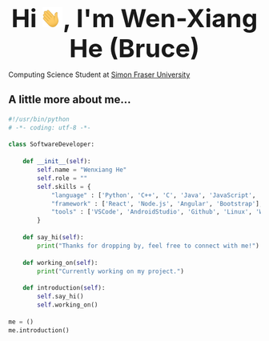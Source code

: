 <p align="center">
  <span style="font-weight:bold; font-size:50px;">
    Hi <img src="handwaving.gif" alt="DEMO" width="40" height="40" />, I'm Wen-Xiang He (Bruce)
  </span>
</p>

Computing Science Student at [Simon Fraser University](https://www.sfu.ca/)

## A little more about me...

```python
#!/usr/bin/python
# -*- coding: utf-8 -*-

class SoftwareDeveloper:

    def __init__(self):
        self.name = "Wenxiang He"
        self.role = ""
        self.skills = {
            "language" : ['Python', 'C++', 'C', 'Java', 'JavaScript', 'HTML', 'CSS', 'MySQL'],
            "framework" : ['React', 'Node.js', 'Angular', 'Bootstrap'],
            "tools" : ['VSCode', 'AndroidStudio', 'Github', 'Linux', 'Windows']
        }

    def say_hi(self):
        print("Thanks for dropping by, feel free to connect with me!")

    def working_on(self):
        print("Currently working on my project.")

    def introduction(self):
        self.say_hi()
        self.working_on()

me = ()
me.introduction()

